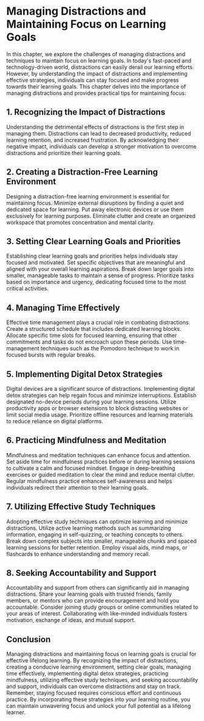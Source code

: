 Managing Distractions and Maintaining Focus on Learning Goals
======================================================================

In this chapter, we explore the challenges of managing distractions and techniques to maintain focus on learning goals. In today's fast-paced and technology-driven world, distractions can easily derail our learning efforts. However, by understanding the impact of distractions and implementing effective strategies, individuals can stay focused and make progress towards their learning goals. This chapter delves into the importance of managing distractions and provides practical tips for maintaining focus:

1\. **Recognizing the Impact of Distractions**
---------------------------------------------

Understanding the detrimental effects of distractions is the first step in managing them. Distractions can lead to decreased productivity, reduced learning retention, and increased frustration. By acknowledging their negative impact, individuals can develop a stronger motivation to overcome distractions and prioritize their learning goals.

2\. **Creating a Distraction-Free Learning Environment**
-------------------------------------------------------

Designing a distraction-free learning environment is essential for maintaining focus. Minimize external disruptions by finding a quiet and dedicated space for learning. Put away electronic devices or use them exclusively for learning purposes. Eliminate clutter and create an organized workspace that promotes concentration and mental clarity.

3\. **Setting Clear Learning Goals and Priorities**
--------------------------------------------------

Establishing clear learning goals and priorities helps individuals stay focused and motivated. Set specific objectives that are meaningful and aligned with your overall learning aspirations. Break down larger goals into smaller, manageable tasks to maintain a sense of progress. Prioritize tasks based on importance and urgency, dedicating focused time to the most critical activities.

4\. **Managing Time Effectively**
--------------------------------

Effective time management plays a crucial role in combating distractions. Create a structured schedule that includes dedicated learning blocks. Allocate specific time slots for focused learning, ensuring that other commitments and tasks do not encroach upon these periods. Use time-management techniques such as the Pomodoro technique to work in focused bursts with regular breaks.

5\. **Implementing Digital Detox Strategies**
--------------------------------------------

Digital devices are a significant source of distractions. Implementing digital detox strategies can help regain focus and minimize interruptions. Establish designated no-device periods during your learning sessions. Utilize productivity apps or browser extensions to block distracting websites or limit social media usage. Prioritize offline resources and learning materials to reduce reliance on digital platforms.

6\. **Practicing Mindfulness and Meditation**
--------------------------------------------

Mindfulness and meditation techniques can enhance focus and attention. Set aside time for mindfulness practices before or during learning sessions to cultivate a calm and focused mindset. Engage in deep-breathing exercises or guided meditation to clear the mind and reduce mental clutter. Regular mindfulness practice enhances self-awareness and helps individuals redirect their attention to their learning goals.

7\. **Utilizing Effective Study Techniques**
-------------------------------------------

Adopting effective study techniques can optimize learning and minimize distractions. Utilize active learning methods such as summarizing information, engaging in self-quizzing, or teaching concepts to others. Break down complex subjects into smaller, manageable chunks and spaced learning sessions for better retention. Employ visual aids, mind maps, or flashcards to enhance understanding and memory recall.

8\. **Seeking Accountability and Support**
-----------------------------------------

Accountability and support from others can significantly aid in managing distractions. Share your learning goals with trusted friends, family members, or mentors who can provide encouragement and hold you accountable. Consider joining study groups or online communities related to your areas of interest. Collaborating with like-minded individuals fosters motivation, exchange of ideas, and mutual support.

Conclusion
----------

Managing distractions and maintaining focus on learning goals is crucial for effective lifelong learning. By recognizing the impact of distractions, creating a conducive learning environment, setting clear goals, managing time effectively, implementing digital detox strategies, practicing mindfulness, utilizing effective study techniques, and seeking accountability and support, individuals can overcome distractions and stay on track. Remember, staying focused requires conscious effort and continuous practice. By incorporating these strategies into your learning routine, you can maintain unwavering focus and unlock your full potential as a lifelong learner.
